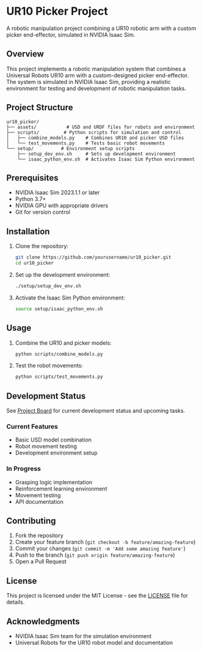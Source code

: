 # UR10 Picker Project

A robotic manipulation project combining a UR10 robotic arm with a custom picker end-effector, simulated in NVIDIA Isaac Sim.

## Overview

This project implements a robotic manipulation system that combines a Universal Robots UR10 arm with a custom-designed picker end-effector. The system is simulated in NVIDIA Isaac Sim, providing a realistic environment for testing and development of robotic manipulation tasks.

## Project Structure

```
ur10_picker/
├── assets/           # USD and URDF files for robots and environment
├── scripts/         # Python scripts for simulation and control
│   ├── combine_models.py    # Combines UR10 and picker USD files
│   └── test_movements.py    # Tests basic robot movements
└── setup/          # Environment setup scripts
    ├── setup_dev_env.sh     # Sets up development environment
    └── isaac_python_env.sh  # Activates Isaac Sim Python environment
```

## Prerequisites

- NVIDIA Isaac Sim 2023.1.1 or later
- Python 3.7+
- NVIDIA GPU with appropriate drivers
- Git for version control

## Installation

1. Clone the repository:
   ```bash
   git clone https://github.com/yourusername/ur10_picker.git
   cd ur10_picker
   ```

2. Set up the development environment:
   ```bash
   ./setup/setup_dev_env.sh
   ```

3. Activate the Isaac Sim Python environment:
   ```bash
   source setup/isaac_python_env.sh
   ```

## Usage

1. Combine the UR10 and picker models:
   ```bash
   python scripts/combine_models.py
   ```

2. Test the robot movements:
   ```bash
   python scripts/test_movements.py
   ```

## Development Status

See [Project Board](project_board.md) for current development status and upcoming tasks.

### Current Features
- Basic USD model combination
- Robot movement testing
- Development environment setup

### In Progress
- Grasping logic implementation
- Reinforcement learning environment
- Movement testing
- API documentation

## Contributing

1. Fork the repository
2. Create your feature branch (`git checkout -b feature/amazing-feature`)
3. Commit your changes (`git commit -m 'Add some amazing feature'`)
4. Push to the branch (`git push origin feature/amazing-feature`)
5. Open a Pull Request

## License

This project is licensed under the MIT License - see the [LICENSE](LICENSE) file for details.

## Acknowledgments

- NVIDIA Isaac Sim team for the simulation environment
- Universal Robots for the UR10 robot model and documentation 